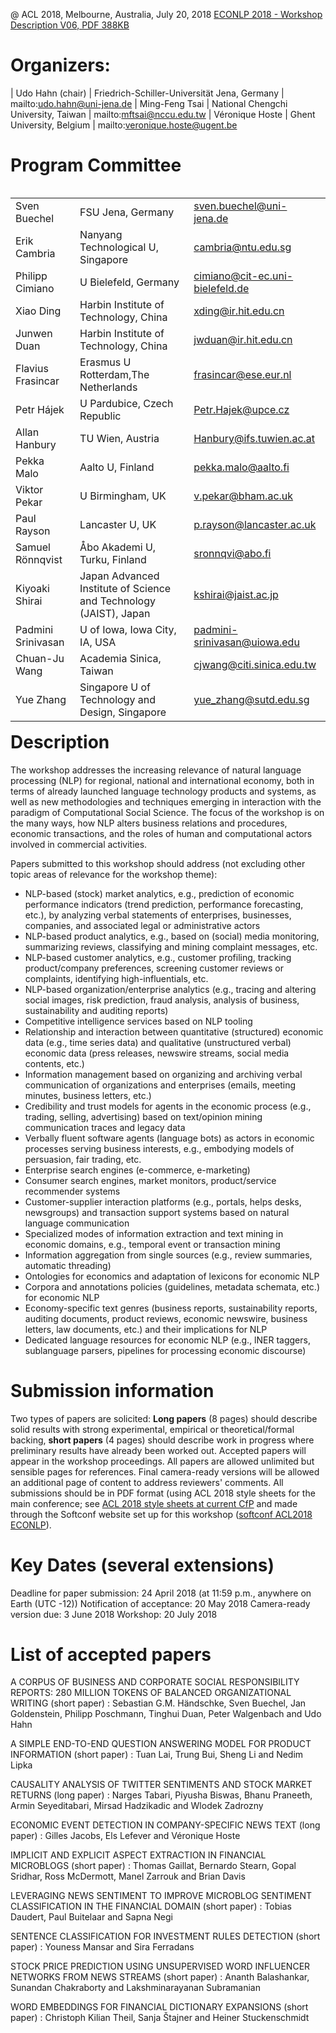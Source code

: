 @ ACL 2018, Melbourne, Australia, July 20, 2018 [ECONLP 2018 - Workshop Description V06, PDF 388KB](/coling_muldimedia/ECONLP_2018_Workshop_Description_V06.pdf)

# Organizers:

| Udo Hahn (chair) | Friedrich-Schiller-Universität Jena, Germany | mailto:udo.hahn@uni-jena.de
| Ming-Feng Tsai | National Chengchi University, Taiwan | mailto:mftsai@nccu.edu.tw
| Véronique Hoste | Ghent University, Belgium | mailto:veronique.hoste@ugent.be
 
 # Program Committee
 
  <table cellspacing="0" cellpadding="0" align="left" border="0">
    <tbody>
      <tr>
        <td>
          Sven Buechel
        </td>
        <td>
          FSU Jena, Germany
        </td>
        <td>
          <a href="mailto:sven.buechel@uni-jena.de">sven.buechel@uni-jena.de</a>
        </td>
      </tr>
      <tr>
        <td>
          Erik Cambria
        </td>
        <td>
          Nanyang Technological U, Singapore
        </td>
        <td>
          <a href="mailto:cambria@ntu.edu.sg">cambria@ntu.edu.sg</a>
        </td>
      </tr>
      <tr>
        <td>
          Philipp Cimiano
        </td>
        <td>
          U Bielefeld, Germany
        </td>
        <td>
          <a href="mailto:cimiano@cit-ec.uni-bielefeld.de">cimiano@cit-ec.uni-bielefeld.de</a>
        </td>
      </tr>
      <tr>
        <td>
          Xiao Ding
        </td>
        <td>
          Harbin Institute of Technology, China
        </td>
        <td>
          <a href="mailto:xding@ir.hit.edu.cn">xding@ir.hit.edu.cn</a>
        </td>
      </tr>
      <tr>
        <td>
          Junwen Duan
        </td>
        <td>
          Harbin Institute of Technology, China
        </td>
        <td>
          <a href="mailto:jwduan@ir.hit.edu.cn">jwduan@ir.hit.edu.cn</a>
        </td>
      </tr>
      <tr>
        <td>
          Flavius Frasincar<br />
        </td>
        <td>
          Erasmus U Rotterdam,The Netherlands<br />
        </td>
        <td>
          <a target="_self" title="rasincar@ese.eur.nl" href="mailto:rasincar@ese.eur.nl">frasincar@ese.eur.nl</a><br />
        </td>
      </tr>
      <tr>
        <td>
          Petr Hájek<br />
        </td>
        <td>
          U Pardubice, Czech Republic<br />
        </td>
        <td>
          <a href="mailto:etr.Hajek@upce.cz">Petr.Hajek@upce.cz</a><br />
        </td>
      </tr>
      <tr>
        <td>
          Allan Hanbury
        </td>
        <td>
          TU Wien, Austria<br />
        </td>
        <td>
          <a href="mailto:Hanbury@ifs.tuwien.ac.at">Hanbury@ifs.tuwien.ac.at</a>
        </td>
      </tr>
      <tr>
        <td>
          Pekka Malo
        </td>
        <td>
          Aalto U, Finland<br />
        </td>
        <td>
          <a href="mailto:ekka.malo@aalto.fi" target="_self" title="ekka.malo@aalto.fi">pekka.malo@aalto.fi</a><br />
        </td>
      </tr>
      <tr>
        <td>
          Viktor Pekar
        </td>
        <td>
          U Birmingham, UK
        </td>
        <td>
          <a href="mailto:v.pekar@bham.ac.uk" target="_self" title="v.pekar@bham.ac.uk">v.pekar@bham.ac.uk</a>
        </td>
      </tr>
      <tr>
        <td>
          Paul Rayson
        </td>
        <td>
          Lancaster U, UK<br />
        </td>
        <td>
          <a href="mailto:.rayson@lancaster.ac.uk" target="_self" title=".rayson@lancaster.ac.uk">p.rayson@lancaster.ac.uk</a><br />
        </td>
      </tr>
      <tr>
        <td>
          Samuel Rönnqvist
        </td>
        <td>
          Åbo Akademi U, Turku, Finland
        </td>
        <td>
          <a href="mailto:sronnqvi@abo.fi" target="_self" title="sronnqvi@abo.fi">sronnqvi@abo.fi</a>
        </td>
      </tr>
      <tr>
        <td>
          Kiyoaki Shirai
        </td>
        <td>
          Japan Advanced Institute of Science and Technology (JAIST), Japan<br />
        </td>
        <td>
          <a href="mailto:shirai@jaist.ac.jp" target="_self" title="shirai@jaist.ac.jp">kshirai@jaist.ac.jp</a><br />
        </td>
      </tr>
      <tr>
        <td>
          Padmini Srinivasan
        </td>
        <td>
          U of Iowa, Iowa City, IA, USA<br />
        </td>
        <td>
          <a href="mailto:admini-srinivasan@uiowa.edu" target="_self" title="admini-srinivasan@uiowa.edu">padmini-srinivasan@uiowa.edu</a><br />
        </td>
      </tr>
      <tr>
        <td>
          Chuan-Ju Wang
        </td>
        <td>
          Academia Sinica, Taiwan<br />
        </td>
        <td>
          <a href="mailto:jwang@citi.sinica.edu.tw" target="_self" title="jwang@citi.sinica.edu.tw">cjwang@citi.sinica.edu.tw</a><br />
        </td>
      </tr>
      <tr>
        <td>
          Yue Zhang
        </td>
        <td>
          Singapore U of Technology and Design, Singapore<br />
        </td>
        <td>
          <a href="mailto:ue_zhang@sutd.edu.sg" target="_self" title="ue_zhang@sutd.edu.sg">yue_zhang@sutd.edu.sg</a><br />
        </td>
      </tr>
    </tbody>
  </table>
 
# Description
 
The workshop addresses the increasing relevance of natural language processing (NLP) for regional, national and international economy, both in terms of already launched language technology products and systems, as well as new methodologies and techniques emerging in interaction with the paradigm of Computational Social Science. The focus of the workshop is on the many ways, how NLP alters business relations and procedures, economic transactions, and the roles of human and computational actors involved in commercial activities.

Papers submitted to this workshop should address (not excluding other topic areas of relevance for the workshop theme):
* NLP-based (stock) market analytics, e.g., prediction of economic performance indicators (trend prediction, performance forecasting, etc.), by analyzing verbal statements of enterprises, businesses, companies, and associated legal or administrative actors
* NLP-based product analytics, e.g., based on (social) media monitoring, summarizing reviews, classifying and mining complaint messages, etc.
* NLP-based customer analytics, e.g., customer profiling, tracking product/company preferences, screening customer reviews or complaints, identifying high-influentials, etc.
* NLP-based organization/enterprise analytics (e.g., tracing and altering social images, risk prediction, fraud analysis, analysis of business, sustainability and auditing reports)
* Competitive intelligence services based on NLP tooling
* Relationship and interaction between quantitative (structured) economic data (e.g., time series data) and qualitative (unstructured verbal) economic data (press releases, newswire streams, social media contents, etc.)
* Information management based on organizing and archiving verbal communication of organizations and enterprises (emails, meeting minutes, business letters, etc.)
* Credibility and trust models for agents in the economic process (e.g., trading, selling, advertising) based on text/opinion mining communication traces and legacy data
* Verbally fluent software agents (language bots) as actors in economic processes serving business interests, e.g., embodying models of persuasion, fair trading, etc.
* Enterprise search engines (e-commerce, e-marketing)
* Consumer search engines, market monitors, product/service recommender systems
* Customer-supplier interaction platforms (e.g., portals, helps desks, newsgroups) and transaction support systems based on natural language communication
* Specialized modes of information extraction and text mining in economic domains, e.g., temporal event or transaction mining
* Information aggregation from single sources (e.g., review summaries, automatic threading)
* Ontologies for economics and adaptation of lexicons for economic NLP
* Corpora and annotations policies (guidelines, metadata schemata, etc.) for economic NLP
* Economy-specific text genres (business reports, sustainability reports, auditing documents, product reviews, economic newswire, business letters, law documents, etc.) and their implications for NLP
* Dedicated language resources for economic NLP (e.g., lNER taggers, sublanguage parsers, pipelines for processing economic discourse)
 
# Submission information 

Two types of papers are solicited: <strong>Long papers</strong> (8 pages) should describe solid results with strong experimental, empirical or theoretical/formal backing, <strong>short papers</strong> (4 pages) should describe work in progress where preliminary results have already been worked out. Accepted papers will appear in the workshop proceedings. All papers are allowed unlimited but sensible pages for references. Final camera-ready versions will be allowed an additional page of content to address reviewers' comments. All submissions should be in PDF format (using ACL 2018 style sheets for the main conference; 
see [ACL 2018 style sheets at current CfP](http://acl2018.org/call-for-papers/) and made through the Softconf website set up for this workshop ([softconf ACL2018 ECONLP](https://www.softconf.com/acl2018/ECONLP/)).

# Key Dates (several extensions)

Deadline for paper submission: 24 April 2018 (at 11:59 p.m., anywhere on Earth (UTC -12))
Notification of acceptance: 20 May 2018
Camera-ready version due: 3 June 2018
Workshop: 20 July 2018

# List of accepted papers
 
A CORPUS OF BUSINESS AND CORPORATE SOCIAL RESPONSIBILITY REPORTS: 280 MILLION TOKENS OF BALANCED ORGANIZATIONAL WRITING (short paper)
 :  Sebastian G.M. Händschke, Sven Buechel, Jan Goldenstein, Philipp Poschmann, Tinghui Duan, Peter Walgenbach and Udo Hahn

A SIMPLE END-TO-END QUESTION ANSWERING MODEL FOR PRODUCT INFORMATION (short paper)
 :  Tuan Lai, Trung Bui, Sheng Li and Nedim Lipka

CAUSALITY ANALYSIS OF TWITTER SENTIMENTS AND STOCK MARKET RETURNS (long paper)
 :  Narges Tabari, Piyusha Biswas, Bhanu Praneeth, Armin Seyeditabari, Mirsad Hadzikadic and Wlodek Zadrozny

ECONOMIC EVENT DETECTION IN COMPANY-SPECIFIC NEWS TEXT (long paper)
 :  Gilles Jacobs, Els Lefever and Véronique Hoste

IMPLICIT AND EXPLICIT ASPECT EXTRACTION IN FINANCIAL MICROBLOGS (short paper)
 :  Thomas Gaillat, Bernardo Stearn, Gopal Sridhar, Ross McDermott, Manel Zarrouk and Brian Davis

LEVERAGING NEWS SENTIMENT TO IMPROVE MICROBLOG SENTIMENT CLASSIFICATION IN THE FINANCIAL DOMAIN (short paper)
 :  Tobias Daudert, Paul Buitelaar and Sapna Negi

SENTENCE CLASSIFICATION FOR INVESTMENT RULES DETECTION (short paper)
 :  Youness Mansar and Sira Ferradans

STOCK PRICE PREDICTION USING UNSUPERVISED WORD INFLUENCER NETWORKS FROM NEWS STREAMS (short paper)
 :  Ananth Balashankar, Sunandan Chakraborty and Lakshminarayanan Subramanian

WORD EMBEDDINGS FOR FINANCIAL DICTIONARY EXPANSIONS (short paper)
 :  Christoph Kilian Theil, Sanja Štajner and Heiner Stuckenschmidt
